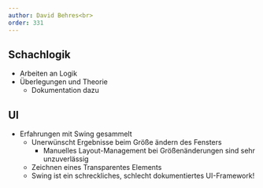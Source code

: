 ```yaml
---
author: David Behres<br>
order: 331
---
```


## Schachlogik

* Arbeiten an Logik
* Überlegungen und Theorie
    * Dokumentation dazu

## UI

* Erfahrungen mit Swing gesammelt
    * Unerwünscht Ergebnisse beim Größe ändern des Fensters
      * Manuelles Layout-Management bei Größenänderungen sind sehr unzuverlässig
    * Zeichnen eines Transparentes Elements
    * Swing ist ein schreckliches, schlecht dokumentiertes UI-Framework!
